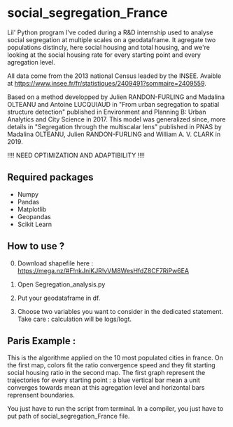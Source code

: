 # social_segregation_France

Lil' Python program I've coded during a R&D internship used to analyse social segregation at multiple scales on a geodataframe. It agregate two populations distincly, here social housing and total housing, and we're looking at the social housing rate for every starting point and every agregation level. 

All data come from the 2013 national Census leaded by the INSEE. Avaible at https://www.insee.fr/fr/statistiques/2409491?sommaire=2409559.

Based on a method developped by Julien RANDON-FURLING and Madalina OLTEANU and Antoine LUCQUIAUD in "From urban segregation to spatial structure detection" published in Environment and Planning B: Urban Analytics and City Science in 2017. This model was generalized since, more details in "Segregation through the multiscalar lens" published in PNAS by Madalina OLTEANU, Julien RANDON-FURLING and William A. V. CLARK in 2019. 

!!!! NEED OPTIMIZATION AND ADAPTIBILITY !!!! 

## Required packages 
- Numpy 
- Pandas
- Matplotlib
- Geopandas 
- Scikit Learn

## How to use ? 

0) Download shapefile here : https://mega.nz/#F!nkJniKJR!vVM8WesHfdZ8CF7RiPw6EA 

1) Open Segregation_analysis.py 

2) Put your geodataframe in df. 

3) Choose two variables you want to consider in the dedicated statement. Take care : calculation will be logs/logt.

## Paris Example : 
 
This is the algorithme applied on the 10 most populated cities in france. On the first map, colors fit the ratio convergence speed and they fit starting social housing ratio in the second map. The first graph represent the trajectories for every starting point : a blue vertical bar mean a unit converges towards mean at this agregation level and horizontal bars reprensent boundaries.

You just have to run the script from terminal. In a compiler, you just have to put path of social_segregation_France file.


